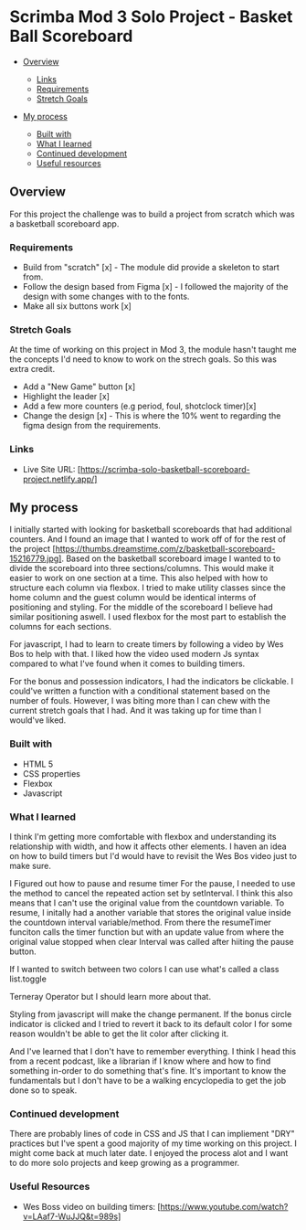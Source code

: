 # Scrimba Mod 3 Solo Project - Basket Ball Scoreboard

<!-- [https://scrimba-solo-basketball-scoreboard-project.netlify.app/](https://scrimba-solo-basketball-scoreboard-project.netlify.app/) -->

- [Overview](#overview)

  - [Links](#links)
  - [Requirements](#requirements)
  - [Stretch Goals](#stretch-goals)

- [My process](#my-process)
  - [Built with](#built-with)
  - [What I learned](#what-i-learned)
  - [Continued development](#continued-development)
  - [Useful resources](#useful-resources)

## Overview

For this project the challenge was to build a project from scratch which was a basketball scoreboard app.

### Requirements

- Build from "scratch" [x] - The module did provide a skeleton to start from.
- Follow the design based from Figma [x] - I followed the majority of the design with some changes with to the fonts.
- Make all six buttons work [x]

### Stretch Goals

At the time of working on this project in Mod 3, the module hasn't taught me the concepts I'd need to know to work on the strech goals. So this was extra credit.

- Add a "New Game" button [x]
- Highlight the leader [x]
- Add a few more counters (e.g period, foul, shotclock timer)[x]
- Change the design [x] - This is where the 10% went to regarding the figma design from the requirements.

### Links

- Live Site URL: [https://scrimba-solo-basketball-scoreboard-project.netlify.app/]

## My process

I initially started with looking for basketball scoreboards that had additional counters. And I found an image that I wanted to work off of for the rest of the project [https://thumbs.dreamstime.com/z/basketball-scoreboard-15216779.jpg]. Based on the basketball scoreboard image I wanted to to divide the scoreboard into three sections/columns. This would make it easier to work on one section at a time. This also helped with how to structure each column via flexbox. I tried to make utility classes since the home column and the guest column would be identical interms of positioning and styling. For the middle of the scoreboard I believe had similar positioning aswell. I used flexbox for the most part to establish the columns for each sections.

For javascript, I had to learn to create timers by following a video by Wes Bos to help with that. I liked how the video used modern Js syntax compared to what I've found when it comes to building timers.

For the bonus and possession indicators, I had the indicators be clickable. I could've written a function with a conditional statement based on the number of fouls. However, I was biting more than I can chew with the current stretch goals that I had. And it was taking up for time than I would've liked.

### Built with

- HTML 5
- CSS properties
- Flexbox
- Javascript

### What I learned

I think I'm getting more comfortable with flexbox and understanding its relationship with width, and how it affects other elements.
I haven an idea on how to build timers but I'd would have to revisit the Wes Bos video just to make sure.

I Figured out how to pause and resume timer
For the pause, I needed to use the method to cancel the repeated action set by setInterval.
I think this also means that I can't use the original value from the countdown variable.
To resume, I initally had a another variable that stores the original value inside the countdown interval variable/method.
From there the resumeTimer funciton calls the timer function but with an update value from where
the original value stopped when clear Interval was called after hiiting the pause button.

If I wanted to switch between two colors I can use what's called a class list.toggle

Terneray Operator but I should learn more about that.

Styling from javascript will make the change permanent. If the bonus circle indicator is clicked and I tried to revert it back to its default color
I for some reason wouldn't be able to get the lit color after clicking it.

And I've learned that I don't have to remember everything. I think I head this from a recent podcast, like a librarian if I know where and how to find something in-order to do something that's fine. It's important to know the fundamentals but I don't have to be a walking encyclopedia to get the job done so to speak.

### Continued development

There are probably lines of code in CSS and JS that I can impliement "DRY" practices but I've spent a good majority of my time working on this project. I might come back at much later date. I enjoyed the process alot and I want to do more solo projects and keep growing as a programmer.

### Useful Resources

- Wes Boss video on building timers: [https://www.youtube.com/watch?v=LAaf7-WuJJQ&t=989s]
